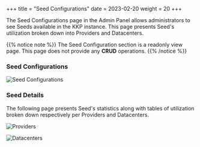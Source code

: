 +++
title = "Seed Configurations"
date = 2023-02-20
weight = 20
+++


The Seed Configurations page in the Admin Panel allows administrators to see Seeds available in the KKP instance. This page presents Seed's utilization broken down into Providers and Datacenters.

{{% notice note %}}
The Seed Configuration section is a readonly view page. This page does not provide any **CRUD** operations.
{{% /notice %}}

### Seed Configurations

![Seed Configurations](/img/kubermatic/v2.25/tutorials/seed-configurations/seed-confgurations.png?classes=shadow,border "Seed Configurations List View")


### Seed Details

The following page presents Seed's statistics along with tables of utilization broken down respectively per Providers and Datacenters.

![Providers](/img/kubermatic/v2.25/tutorials/seed-configurations/seed-confgurations-details.png?classes=shadow,border "Available providers per seed")

![Datacenters](/img/kubermatic/v2.25/tutorials/seed-configurations/seed-confgurations-provider-datacenters.png?classes=shadow,border "Associated clusters per datacenter")
